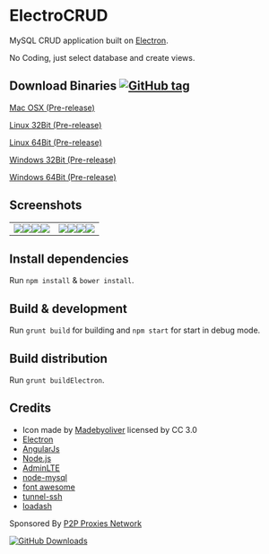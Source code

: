 # ElectroCRUD

MySQL CRUD application built on [Electron](http://electron.atom.io/).

No Coding, just select database and create views.

## Download Binaries [![GitHub tag](https://img.shields.io/github/tag/garrylachman/ElectroCRUD.svg?maxAge=180&style=flat-square)]()

[Mac OSX  (Pre-release)](https://github.com/garrylachman/ElectroCRUD/releases/download/0.6.0/ElectoCRUD-darwin-x64.zip)

[Linux 32Bit  (Pre-release)](https://github.com/garrylachman/ElectroCRUD/releases/download/0.6.0/ElectoCRUD-linux-ia32.zip)

[Linux 64Bit  (Pre-release)](https://github.com/garrylachman/ElectroCRUD/releases/download/0.6.0/ElectoCRUD-linux-x64.zip)

[Windows 32Bit  (Pre-release)](https://github.com/garrylachman/ElectroCRUD/releases/download/0.6.0/ElectoCRUD-win32-ia32.zip)

[Windows 64Bit  (Pre-release)](https://github.com/garrylachman/ElectroCRUD/releases/download/0.6.0/ElectoCRUD-win32-x64.zip)

## Screenshots
|   |  |
| ------------- | ------------- |
| <img src="http://i.imgur.com/fLb3CdC.png" style="float: left;" /> <img src="http://i.imgur.com/TetjYVu.png" style="float: left;" /> <img src="http://i.imgur.com/yc2L992.png" style="float: left;" /> <img src="http://i.imgur.com/A51zLRv.png"  style="float: left;" /> | <img src="http://i.imgur.com/UEjZSa5.png"  style="float: left;" /> <img src="http://i.imgur.com/E1BS1tL.png"  style="float: left;" /> <img src="http://i.imgur.com/twgRdOr.png"  style="float: left;" /> <img src="http://i.imgur.com/DjznKTD.png"  style="float: left;" /> |


## Install dependencies

Run `npm install` & `bower install`.

## Build & development

Run `grunt build` for building and `npm start` for start in debug mode.

## Build distribution

Run `grunt buildElectron`.

## Credits

* Icon made by [Madebyoliver](http://www.flaticon.com/authors/madebyoliver) licensed by CC 3.0
* [Electron](http://electron.atom.io/)
* [AngularJs](https://angularjs.org/)
* [Node.js](https://nodejs.org)
* [AdminLTE](https://almsaeedstudio.com/)
* [node-mysql](https://github.com/felixge/node-mysql)
* [font awesome](http://fontawesome.io)
* [tunnel-ssh](https://github.com/Finanzchef24-GmbH/tunnel-ssh)
* [loadash](https://lodash.com/)

Sponsored By [P2P Proxies Network](https://rev.proxies.online)

[![GitHub Downloads](https://img.shields.io/github/downloads/garrylachman/ElectroCRUD/total.svg?maxAge=180&style=flat-square)]()
